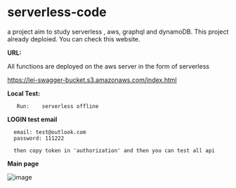 # serverless-code
 a project aim to study serverless , aws, graphql and dynamoDB.
 This project already deploied. You can check this website.
 
 **URL:**
 
All functions are deployed on the aws server in the form of serverless
 
 https://lei-swagger-bucket.s3.amazonaws.com/index.html



**Local Test:**

       Run:    serverless offline   


**LOGIN test email**

      email: test@outlook.com 
      password: 111222

      then copy token in 'authorization' and then you can test all api

**Main page**

 ![image](https://user-images.githubusercontent.com/41553112/111972276-2a707100-8b62-11eb-83a4-8c200d9fd58b.png)


  
  
